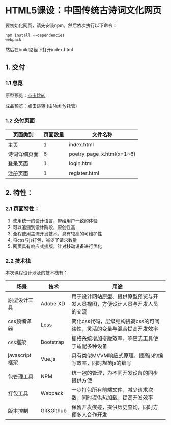 # HTML5课设：中国传统古诗词文化网页

要初始化网页，请先安装npm，然后依次执行以下命令：
```batch
npm install --dependencies
webpack
```
然后在build路径下打开index.html
 
 ## 1. 交付
 
 ### 1.1 总览
 
 原型预览：[点击跳转](https://xd.adobe.com/view/480a9302-f8fd-4bec-aeca-d3099516ddc5-1d59/screen/3f7e5b24-d03d-4f04-80b9-b3ba664ae120/-1)
 
 成品预览：[点击跳转](https://quizzical-gates-219148.netlify.app) (由Netlify托管)
 
 ### 1.2 交付页面
 
 | 页面类别 | 页面数量 | 文件名称 |
 | ------- | ------- | -------|
 | 主页 | 1 | index.html |
 | 诗词详细页面 | 6 | poetry_page_x.html(x=1~6) |
 | 登录页面 | 1 | login.html |
 | 注册页面 | 1 | register.html |
 
 ## 2. 特性：
 
 ### 2.1 页面特性：
 
 1. 使用统一的设计语言，带给用户一致的体验
 1. 可以追溯到设计阶段，原创性高
 1. 全程使用主流开发技术，具有较高的可维护性
 1. 将css与js打包，减少了请求数量
 1. 网页具有响应式排版，针对移动设备进行优化
 
 ### 2.2 技术栈
 
 本次课程设计涉及的技术栈有：
 
 | 场景 | 技术 | 用途 |
 | --- | --- | --- |
 | 原型设计工具 | Adobe XD| 用于设计网站原型、提供原型预览与开发人员视图，方便设计人员与开发人员的交流 |
 | css预编译器 | Less | 简化css代码，层级结构提高css的可阅读性，灵活的变量与混合提高开发效率 |
 | css框架 | Bootstrap | 栅格系统增加排版效率，响应式工具便于适配多种设备 |
 | javascript框架 | Vue.js | 具有类似MVVM响应式原理，提高js的编写效率，同时规范js的编写 |
 | 包管理工具 | NPM | 统一包的管理，为不同开发设备的同步提供方便 |
 | 打包工具 | Webpack | 一步打包所有前端文件，减少请求次数，同时提供热加载，提高开发效率 |
 | 版本控制 | Git&Github | 保留开发痕迹，提供历史查询，同时方便多人合作开发 |